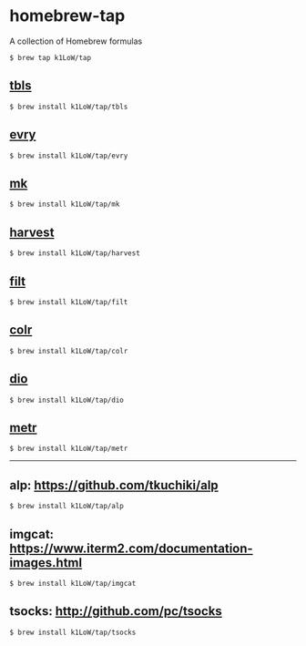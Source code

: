 # homebrew-tap

A collection of Homebrew formulas

```console
$ brew tap k1LoW/tap
```

## [tbls](https://github.com/k1LoW/tbls)

```console
$ brew install k1LoW/tap/tbls
```

## [evry](https://github.com/k1LoW/evry)

```console
$ brew install k1LoW/tap/evry
```

## [mk](https://github.com/k1LoW/mk)

```console
$ brew install k1LoW/tap/mk
```

## [harvest](https://github.com/k1LoW/harvest)

```console
$ brew install k1LoW/tap/harvest
```

## [filt](https://github.com/k1LoW/filt)

```console
$ brew install k1LoW/tap/filt
```

## [colr](https://github.com/k1LoW/colr)

```console
$ brew install k1LoW/tap/colr
```

## [dio](https://github.com/k1LoW/dio)

```console
$ brew install k1LoW/tap/dio
```

## [metr](https://github.com/k1LoW/metr)

```console
$ brew install k1LoW/tap/metr
```

---

## alp: https://github.com/tkuchiki/alp

```console
$ brew install k1LoW/tap/alp
```

## imgcat: https://www.iterm2.com/documentation-images.html

```console
$ brew install k1LoW/tap/imgcat
```

## tsocks: http://github.com/pc/tsocks

```console
$ brew install k1LoW/tap/tsocks
```
